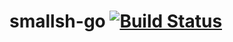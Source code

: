 # smallsh-go [![Build Status](https://travis-ci.com/nathanperkins/smallsh-go.svg?branch=master)](https://travis-ci.com/nathanperkins/smallsh-go)
